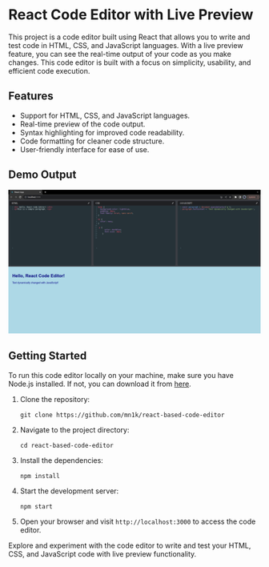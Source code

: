 # React Code Editor with Live Preview

This project is a code editor built using React that allows you to write and test code in HTML, CSS, and JavaScript languages. With a live preview feature, you can see the real-time output of your code as you make changes. This code editor is built with a focus on simplicity, usability, and efficient code execution.

## Features
- Support for HTML, CSS, and JavaScript languages.
- Real-time preview of the code output.
- Syntax highlighting for improved code readability.
- Code formatting for cleaner code structure.
- User-friendly interface for ease of use.

## Demo Output
![Demo Output](demo.png)

## Getting Started
To run this code editor locally on your machine, make sure you have Node.js installed. If not, you can download it from [here](https://nodejs.org/).

1. Clone the repository:
   ```
   git clone https://github.com/mn1k/react-based-code-editor
   ```

2. Navigate to the project directory:
   ```
   cd react-based-code-editor
   ```

3. Install the dependencies:
   ```
   npm install
   ```

4. Start the development server:
   ```
   npm start
   ```

5. Open your browser and visit `http://localhost:3000` to access the code editor.

Explore and experiment with the code editor to write and test your HTML, CSS, and JavaScript code with live preview functionality.
